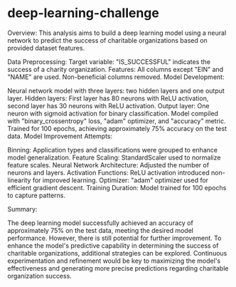 # deep-learning-challenge

Overview:
This analysis aims to build a deep learning model using a neural network to predict the success of charitable organizations based on provided dataset features.

Data Preprocessing:
Target variable: "IS_SUCCESSFUL" indicates the success of a charity organization.
Features: All columns except "EIN" and "NAME" are used.
Non-beneficial columns removed.
Model Development:

Neural network model with three layers: two hidden layers and one output layer.
Hidden layers: First layer has 80 neurons with ReLU activation, second layer has 30 neurons with ReLU activation.
Output layer: One neuron with sigmoid activation for binary classification.
Model compiled with "binary_crossentropy" loss, "adam" optimizer, and "accuracy" metric.
Trained for 100 epochs, achieving approximately 75% accuracy on the test data.
Model Improvement Attempts:

Binning: Application types and classifications were grouped to enhance model generalization.
Feature Scaling: StandardScaler used to normalize feature scales.
Neural Network Architecture: Adjusted the number of neurons and layers.
Activation Functions: ReLU activation introduced non-linearity for improved learning.
Optimizer: "adam" optimizer used for efficient gradient descent.
Training Duration: Model trained for 100 epochs to capture patterns.

Summary:

The deep learning model successfully achieved an accuracy of approximately 75% on the test data, meeting the desired model performance. However, there is still potential for further improvement. To enhance the model's predictive capability in determining the success of charitable organizations, additional strategies can be explored. Continuous experimentation and refinement would be key to maximizing the model's effectiveness and generating more precise predictions regarding charitable organization success.
